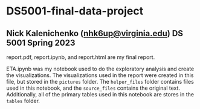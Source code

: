 # DS5001-final-data-project
## Nick Kalenichenko (nhk6up@virginia.edu) DS 5001 Spring 2023

report.pdf, report.ipynb, and report.html are my final report. 

ETA.ipynb was my notebook used to do the exploratory analysis and create the visualizations. The visualizations used in the report were created in this file, but stored in the `pictures` folder. The `helper_files` folder contains files used in this notebook, and the `source_files` contains the original text. Additionally, all of the primary tables used in this notebook are stores in the `tables` folder.
